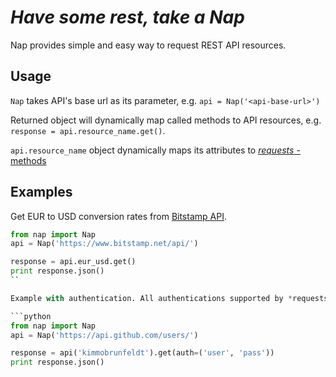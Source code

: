 # *Have some rest, take a Nap*

Nap provides simple and easy way to request REST API resources.

## Usage

`Nap` takes API's base url as its parameter, e.g. `api = Nap('<api-base-url>')`

Returned object will dynamically map called methods to API resources, e.g. `response = api.resource_name.get()`.

`api.resource_name` object dynamically maps its attributes to [*requests* -methods](http://requests.readthedocs.org/en/latest/api/#requests.head)

## Examples

Get EUR to USD conversion rates from [Bitstamp API](https://www.bitstamp.net/api/).

```python
from nap import Nap
api = Nap('https://www.bitstamp.net/api/')

response = api.eur_usd.get()
print response.json()
``

Example with authentication. All authentications supported by *requests* are automatically supported.

```python
from nap import Nap
api = Nap('https://api.github.com/users/')

response = api('kimmobrunfeldt').get(auth=('user', 'pass'))
print response.json()
```